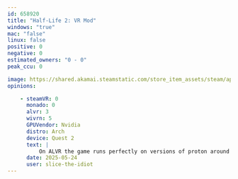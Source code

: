```yaml
---
id: 658920
title: "Half-Life 2: VR Mod"
windows: "true"
mac: "false"
linux: false
positive: 0
negative: 0
estimated_owners: "0 - 0"
peak_ccu: 0

image: https://shared.akamai.steamstatic.com/store_item_assets/steam/apps/658920/header.jpg?t=1721725925
opinions:

    - steamVR: 0
      monado: 0
      alvr: 3
      wivrn: 5
      GPUVendor: Nvidia
      distro: Arch
      device: Quest 2
      text: |
          On ALVR the game runs perfectly on versions of proton around version 9, but the crossbow has an issue with rendering the scope unless you mess with performance settings, mainly anti aliasing, which fixes it until you restart the game. On WiVRn, it doesn't launch, not on opencomposite or xrizer.
      date: 2025-05-24
      user: slice-the-idiot
---
```

